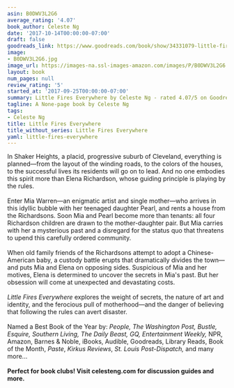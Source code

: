 ```yaml
---
asin: B0DWV3L2G6
average_rating: '4.07'
book_author: Celeste Ng
date: '2017-10-14T00:00:00-07:00'
draft: false
goodreads_link: https://www.goodreads.com/book/show/34331079-little-fires-everywhere
image:
- B0DWV3L2G6.jpg
image_url: https://images-na.ssl-images-amazon.com/images/P/B0DWV3L2G6.01._SCLZZZZZZZ.jpg
layout: book
num_pages: null
review_rating: '5'
started_at: '2017-09-25T00:00:00-07:00'
summary: Little Fires Everywhere by Celeste Ng - rated 4.07/5 on Goodreads
tagline: A None-page book by Celeste Ng
tags:
- Celeste Ng
title: Little Fires Everywhere
title_without_series: Little Fires Everywhere
yaml: little-fires-everywhere
---
```


In Shaker Heights, a placid, progressive suburb of Cleveland, everything is planned—from the layout of the winding roads, to the colors of the houses, to the successful lives its residents will go on to lead. And no one embodies this spirit more than Elena Richardson, whose guiding principle is playing by the rules.<br /><br />Enter Mia Warren—an enigmatic artist and single mother—who arrives in this idyllic bubble with her teenaged daughter Pearl, and rents a house from the Richardsons. Soon Mia and Pearl become more than tenants: all four Richardson children are drawn to the mother-daughter pair. But Mia carries with her a mysterious past and a disregard for the status quo that threatens to upend this carefully ordered community.<br /><br />When old family friends of the Richardsons attempt to adopt a Chinese-American baby, a custody battle erupts that dramatically divides the town—and puts Mia and Elena on opposing sides. Suspicious of Mia and her motives, Elena is determined to uncover the secrets in Mia's past. But her obsession will come at unexpected and devastating costs.<br /><br /><i>Little Fires Everywhere</i> explores the weight of secrets, the nature of art and identity, and the ferocious pull of motherhood—and the danger of believing that following the rules can avert disaster.<br /><br />Named a Best Book of the Year by: <i>People, The Washington Post, Bustle, Esquire, Southern Living, The Daily Beast, GQ, Entertainment Weekly, </i>NPR, Amazon, Barnes &amp; Noble, iBooks, Audible, Goodreads, Library Reads, Book of the Month, <i>Paste</i>, <i>Kirkus Reviews</i>, <i>St. Louis Post-Dispatch, </i>and many more...<br /><br /><b>Perfect for book clubs! Visit celesteng.com for discussion guides and more. </b>